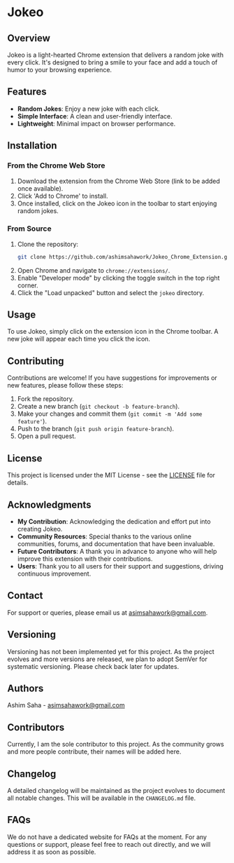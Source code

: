 # Jokeo

## Overview
Jokeo is a light-hearted Chrome extension that delivers a random joke with every click. It's designed to bring a smile to your face and add a touch of humor to your browsing experience.

## Features
- **Random Jokes**: Enjoy a new joke with each click.
- **Simple Interface**: A clean and user-friendly interface.
- **Lightweight**: Minimal impact on browser performance.

## Installation

### From the Chrome Web Store
1. Download the extension from the Chrome Web Store (link to be added once available).
2. Click 'Add to Chrome' to install.
3. Once installed, click on the Jokeo icon in the toolbar to start enjoying random jokes.

### From Source
1. Clone the repository:
    ```bash
    git clone https://github.com/ashimsahawork/Jokeo_Chrome_Extension.git
    ```
2. Open Chrome and navigate to `chrome://extensions/`.
3. Enable "Developer mode" by clicking the toggle switch in the top right corner.
4. Click the "Load unpacked" button and select the `jokeo` directory.

## Usage
To use Jokeo, simply click on the extension icon in the Chrome toolbar. A new joke will appear each time you click the icon.

## Contributing
Contributions are welcome! If you have suggestions for improvements or new features, please follow these steps:

1. Fork the repository.
2. Create a new branch (`git checkout -b feature-branch`).
3. Make your changes and commit them (`git commit -m 'Add some feature'`).
4. Push to the branch (`git push origin feature-branch`).
5. Open a pull request.

## License
This project is licensed under the MIT License - see the [LICENSE](LICENSE) file for details.

## Acknowledgments
- **My Contribution**: Acknowledging the dedication and effort put into creating Jokeo.
- **Community Resources**: Special thanks to the various online communities, forums, and documentation that have been invaluable.
- **Future Contributors**: A thank you in advance to anyone who will help improve this extension with their contributions.
- **Users**: Thank you to all users for their support and suggestions, driving continuous improvement.

## Contact
For support or queries, please email us at [asimsahawork@gmail.com](mailto:asimsahawork@gmail.com).

## Versioning
Versioning has not been implemented yet for this project. As the project evolves and more versions are released, we plan to adopt SemVer for systematic versioning. Please check back later for updates.

## Authors
Ashim Saha - [asimsahawork@gmail.com](mailto:asimsahawork@gmail.com)

## Contributors
Currently, I am the sole contributor to this project. As the community grows and more people contribute, their names will be added here.

## Changelog
A detailed changelog will be maintained as the project evolves to document all notable changes. This will be available in the `CHANGELOG.md` file.

## FAQs
We do not have a dedicated website for FAQs at the moment. For any questions or support, please feel free to reach out directly, and we will address it as soon as possible.
